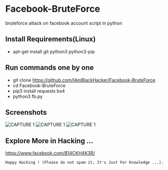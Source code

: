 # Facebook-BruteForce
bruteforce attack on facebook account script in python

## Install Requirements(Linux)
* apt-get install git python3 python3-pip

## Run commands one by one
* git clone https://github.com/IAmBlackHacker/Facebook-BruteForce
* cd Facebook-BruteForce
* pip3 install requests bs4
* python3 fb.py

## Screenshots
![CAPTURE 1](https://github.com/IAmBlackHacker/Facebook-BruteForce/blob/master/Screenshots/Capture1.JPG)
![CAPTURE 1](https://github.com/IAmBlackHacker/Facebook-BruteForce/blob/master/Screenshots/Capture2.JPG)
![CAPTURE 1](https://github.com/IAmBlackHacker/Facebook-BruteForce/blob/master/Screenshots/Capture3.JPG)

## Explore More in Hacking ...
https://www.facebook.com/B14CKH4K3R/

~~~
Happy Hacking ! (Please do not spam it, It's Just For Knowledge ...).
~~~
